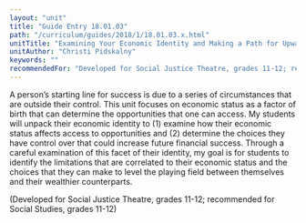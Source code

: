 ```yaml
---
layout: "unit"
title: "Guide Entry 18.01.03"
path: "/curriculum/guides/2018/1/18.01.03.x.html"
unitTitle: "Examining Your Economic Identity and Making a Path for Upward Mobility"
unitAuthor: "Christi Pidskalny"
keywords: ""
recommendedFor: "Developed for Social Justice Theatre, grades 11-12; recommended for Social Studies, grades 11-12"
---
```

<main>
<p>
A person’s starting line for success is due to a series of circumstances that are outside their control. This unit focuses on economic status as a factor of birth that can determine the opportunities that one can access. My students will unpack their economic identity to (1) examine how their economic status affects access to opportunities and (2) determine the choices they have control over that could increase future financial success. Through a careful examination of this facet of their identity, my goal is for students to identify the limitations that are correlated to their economic status and the choices that they can make to level the playing field between themselves and their wealthier counterparts.
</p>
<p>
(Developed for Social Justice Theatre, grades 11-12; recommended for Social Studies, grades 11-12)
</p>
</main>